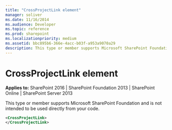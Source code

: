 ```yaml
---
title: "CrossProjectLink element"
manager: soliver
ms.date: 11/16/2014
ms.audience: Developer
ms.topic: reference
ms.prod: sharepoint
ms.localizationpriority: medium
ms.assetid: bbc895b6-366e-4acc-b03f-a953a9070a29
description: This type or member supports Microsoft SharePoint Foundation and is not intended to be used directly from your code.
---
```


# CrossProjectLink element

**Applies to:** SharePoint 2016 | SharePoint Foundation 2013 | SharePoint Online | SharePoint Server 2013
  
This type or member supports Microsoft SharePoint Foundation and is not intended to be used directly from your code. 
  
```XML
<CrossProjectLink>
</CrossProjectLink>
```


